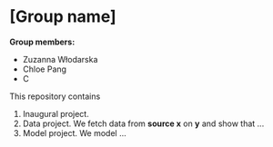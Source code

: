 # \[Group name\]

**Group members:**
- Zuzanna Włodarska
- Chloe Pang
- C

This repository contains  
1. Inaugural project. 
2. Data project. We fetch data from **source x** on **y** and show that ...
3. Model project. We model ...
